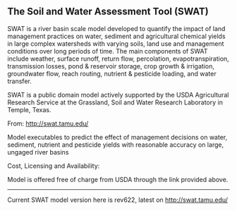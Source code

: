 ## The Soil and Water Assessment Tool (SWAT)

SWAT is a river basin scale model developed to quantify the impact of land management practices on water, sediment
and agricultural chemical yields in large complex watersheds with varying soils, land use and management conditions
over long periods of time. The main components of SWAT include weather, surface runoff, return flow, percolation,
evapotranspiration, transmission losses, pond & reservoir storage, crop growth & irrigation, groundwater flow, reach
routing, nutrient & pesticide loading, and water transfer.

SWAT is a public domain model actively supported by the USDA Agricultural Research Service at the Grassland, Soil and
Water Research Laboratory in Temple, Texas.

From: http://swat.tamu.edu/

Model executables to predict the effect of management decisions on water, sediment, nutrient and pesticide yields with reasonable accuracy on large, ungaged river basins

Cost, Licensing and Availability:

Model is offered free of charge from USDA through the link provided above. 

---

Current SWAT model version here is rev622, latest on http://swat.tamu.edu/
